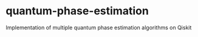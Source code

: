 # quantum-phase-estimation
Implementation of multiple quantum phase estimation algorithms on Qiskit
